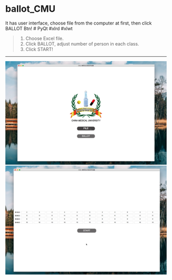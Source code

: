 # ballot_CMU

It has user interface, choose file from the computer at first, then click BALLOT Btn!
\# PyQt \#xlrd \#xlwt
> 1. Choose Excel file.
> 2. Click BALLOT, adjust number of person in each class.
> 3. Click START!

<hr />

![1](./image/1.png)
![3](./image/3.png)

